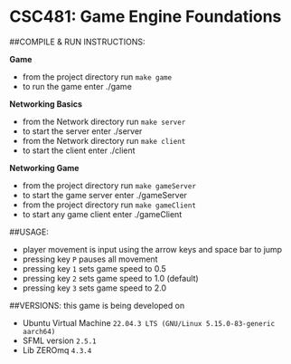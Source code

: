 # CSC481: Game Engine Foundations

##COMPILE & RUN INSTRUCTIONS: 

**Game**
* from the project directory run `make game`
* to run the game enter ./game

**Networking Basics**
* from the Network directory run `make server`
* to start the server enter ./server
* from the Network directory run `make client`
* to start the client enter ./client

**Networking Game**
* from the project directory run `make gameServer`
* to start the game server enter ./gameServer
* from the project directory run `make gameClient`
* to start any game client enter ./gameClient


##USAGE:

* player movement is input using the arrow keys and space bar to jump
* pressing key `P` pauses all movement
* pressing key `1` sets game speed to 0.5
* pressing key `2` sets game speed to 1.0 (default)
* pressing key `3` sets game speed to 2.0


##VERSIONS:
this game is being developed on
* Ubuntu Virtual Machine `22.04.3 LTS (GNU/Linux 5.15.0-83-generic aarch64)`
* SFML version `2.5.1`
* Lib ZEROmq `4.3.4`

